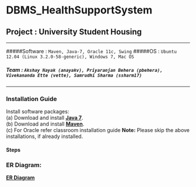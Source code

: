 # DBMS_HealthSupportSystem

## Project : University Student Housing
---
#####Software : `Maven, Java-7, Oracle 11c, Swing`
#####OS : `Ubuntu 12.04 (Linux 3.2.0-58-generic), Windows 7, Mac OS`
##### Team : `Akshay Nayak (anayakv), Priyaranjan Behera (pbehera), Vivekananda Ette (vette), Samrudhi Sharma (ssharm17)`
 ---
### Installation Guide 
Install software packages:    
(a) Download and install [**Java 7**](http://java.com/en/download/  ).  
(b) Download and install [**Maven**](http://maven.apache.org/download.cgi).  
(c) For Oracle refer classroom installation guide
**Note:** Please skip the above installations, if already installed.  

#### Steps


### ER Diagram:
[**ER Diagram**](https://github.com/priyaranjan-behera/DBMS_HealthSupportSystem/blob/Documents/Documents/ER%20Diagram%20Health%20Support.pdf)



